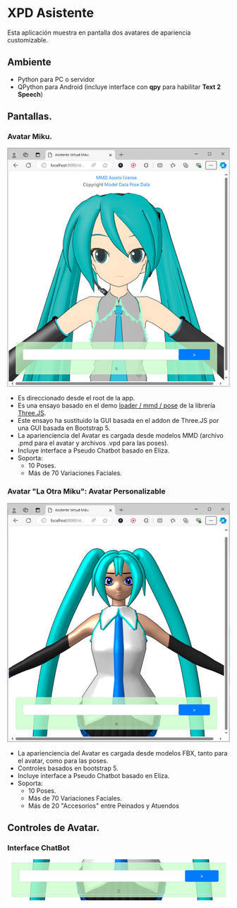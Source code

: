 # XPD Asistente
Esta aplicación muestra en pantalla dos avatares de apariencia customizable.
## Ambiente
- Python para PC o servidor
- QPython para Android (incluye interface con __qpy__ para habilitar __Text 2 Speech__)
## Pantallas.
### Avatar Miku. 
![Asistente Basada en demo de Three.JS](img/miku1.png)
- Es direccionado desde el root de la app. 
- Es una ensayo basado en el demo [loader / mmd / pose](https://threejs.org/examples/#webgl_loader_mmd_pose) de la librería [Three.JS](https://threejs.org/). 
- Este ensayo ha sustituido la GUI basada en el addon de Three.JS por una GUI basada en Bootstrap 5. 
- La aparienciencia del Avatar es cargada desde modelos MMD (archivo .pmd para el avatar y archivos .vpd para las poses).
- Incluye interface a Pseudo Chatbot basado en Eliza.
- Soporta:
  - 10 Poses.
  - Más de 70 Variaciones Faciales.
### Avatar "La Otra Miku": Avatar Personalizable
![Asistente Customizable](img/miku2.png)
- La aparienciencia del Avatar es cargada desde modelos FBX, tanto para el avatar, como para las poses.
- Controles basados en bootstrap 5.
- Incluye interface a Pseudo Chatbot basado en Eliza.
- Soporta: 
  - 10 Poses.
  - Más de 70 Variaciones Faciales.
  - Más de 20 "Accesorios" entre Peinados y Atuendos
## Controles de Avatar.
### Interface ChatBot
![Barra de Chatbot](img/barra_chatbot.png)
